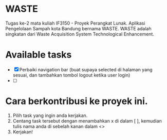 # WASTE
Tugas ke-2 mata kuliah IF3150 - Proyek Perangkat Lunak.
Aplikasi Pengelolaan Sampah kota Bandung bernama WASTE.
WASTE adalah singkatan dari Waste Acquisition System Technological Enhancement.

# Available tasks
- [x] Perbaiki navigation bar (buat supaya selected di halaman yang sesuai, dan tambahkan tombol logout ketika user login) <Feli>
- [ ]

# Cara berkontribusi ke proyek ini.
1. Pilih task yang ingin anda kerjakan.
2. Centang task tersebut dengan menambahkan x di dalam [ ], kemudian tulis nama anda di sebelah kanan dalam <>
3. Kerjakan!
